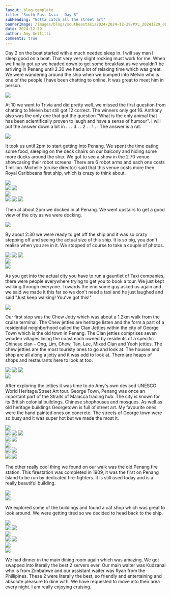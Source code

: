 ```yaml
---
layout: blog-template
title: "South East Asia - Day 8"
subHeading: "Gotta catch all the street art"
bannerImage: /images/blogs/southeastasia2024/2024-12-29/PXL_20241229_083947658.jpg_compressed.JPEG
date: 2024-12-29
author: Amy Sellitti
comments: true
---
```


Day 2 on the boat started with a much needed sleep in. I will say man I sleep good on a boat. That very very slight rocking must work for me. When we finally got up we headed down to get some breakfast as we wouldn't be arriving in Penang until 2.30  we had a lot of relaxing time which was great. We were wandering around the ship when we bumped into Melvin who is one of the people I have been chatting to online. It was great to meet him in person.

<div class="center-image"><img src="http://photos-2.asapadventures.com/blogs/2024southeastasia/2024-12-29/PXL_20241229_012917065.MP.jpg_compressed.JPEG"/></div>

At 10 we went to Trivia and did pretty well..we missed the first question from chatting to Melvin but still got 12 correct. The winners only got 16. Anthony also was the only one that got the question "What is the only animal that has been scientifically proven to laugh and have a sense of humour". 
I will put the answer down a bit in
.
.
.
3
.
.
2
.
.
1
.
.
The answer is a rat. 

<div class="center-image"><img src="http://photos-2.asapadventures.com/blogs/2024southeastasia/2024-12-29/PXL_20241229_020422684.jpg_compressed.JPEG"/></div>

It took us until 2pm to start getting into Penang. We spent the time eating some food, sleeping on the deck chairs on our balcony and hiding some more ducks around the ship. We got to see a show in the 2 70 venue showcasing their robot screens. There are 6 robot arms and each one costs 1 million. Michelle (cruise director) said that this venue costs more then Royal Caribbeans first ship, which is crazy to think about. 

<div class="center-image"><img src="http://photos-2.asapadventures.com/blogs/2024southeastasia/2024-12-29/PXL_20241229_035317139.jpg_compressed.JPEG"/></div>
<div class="grid-2c">
  <img src="http://photos-2.asapadventures.com/blogs/2024southeastasia/2024-12-29/PXL_20241229_042350078.jpg_compressed.JPEG"/>
  <img src="http://photos-2.asapadventures.com/blogs/2024southeastasia/2024-12-29/PXL_20241229_050633959.MP.jpg_compressed.JPEG"/>
</div>
<div class="center-image"><img src="http://photos-2.asapadventures.com/blogs/2024southeastasia/2024-12-29/PXL_20241229_042513293.jpg_compressed.JPEG"/></div>
<div class="grid-3c">
  <img src="http://photos-2.asapadventures.com/blogs/2024southeastasia/2024-12-29/PXL_20241229_044622251.jpg_compressed.JPEG"/>
  <img src="http://photos-2.asapadventures.com/blogs/2024southeastasia/2024-12-29/PXL_20241229_045346105.MP.jpg_compressed.JPEG"/>
  <img src="http://photos-2.asapadventures.com/blogs/2024southeastasia/2024-12-29/PXL_20241229_045347390.jpg_compressed.JPEG"/>
</div>

Then at about 2pm we docked in at Penang. We went upstairs to get a good view of the city as we were docking. 

<div class="center-image"><img src="http://photos-2.asapadventures.com/blogs/2024southeastasia/2024-12-29/PXL_20241229_061521952.jpg_compressed.JPEG"/></div>

By about 2:30 we were ready to get off the ship and it was so crazy stepping off and seeing the actual size of this ship.  It is so big, you don't realise when you are in it.  We stopped of course to take a couple of photos.

<div class="grid-1l-2w">
  <img src="http://photos-2.asapadventures.com/blogs/2024southeastasia/2024-12-29/PXL_20241229_065238896.MP.jpg_compressed.JPEG"/>
  <img src="http://photos-2.asapadventures.com/blogs/2024southeastasia/2024-12-29/PXL_20241229_065357993.jpg_compressed.JPEG"/>
  <img src="http://photos-2.asapadventures.com/blogs/2024southeastasia/2024-12-29/PXL_20241229_065529409.jpg_compressed.JPEG"/>
</div>
<div class="center-image"><img src="http://photos-2.asapadventures.com/blogs/2024southeastasia/2024-12-29/PXL_20241229_065435865.jpg_compressed.JPEG"/></div>
<div class="center-image"><img src="http://photos-2.asapadventures.com/blogs/2024southeastasia/2024-12-29/PXL_20241229_070243675.jpg_compressed.JPEG"/></div>

As you get into the actual city you have to run a gauntlet of Taxi companies, there were people everywhere trying to get you to book a tour. We just kept walking through everyone. Towards the end some guy asked us again and we said we made it this far so we don't need a taxi and he just laughed and said "Just keep walking! You've got this!"

<div class="center-image"><img src="http://photos-2.asapadventures.com/blogs/2024southeastasia/2024-12-29/PXL_20241229_070435385.jpg_compressed.JPEG"/></div>

Our first stop was the Chew Jetty which was about a 1.2km walk from the cruise terminal. The Chew jetties are heritage listen and the form a part of a residential neighborhood called the Clan Jetties within the city of George Town which is the old town in Penang. The Clan jetties comprises seven wooden villages lining the coast each owned by residents of a specific Chinese clan – Ong, Lim, Chew, Tan, Lee, Mixed Clan and Yeoh jetties. The chew jetties are the most touristy ones to go and look at. The houses and shop are all along a jetty and it was odd to look at. There are heaps of shops and restaurants here to look at too. 

<div class="grid-1l-2w">
  <img src="http://photos-2.asapadventures.com/blogs/2024southeastasia/2024-12-29/PXL_20241229_072803394.jpg_compressed.JPEG"/>
  <img src="http://photos-2.asapadventures.com/blogs/2024southeastasia/2024-12-29/PXL_20241229_072914231.MP.jpg_compressed.JPEG"/>
  <img src="http://photos-2.asapadventures.com/blogs/2024southeastasia/2024-12-29/PXL_20241229_073034233.MP.jpg_compressed.JPEG"/>
</div>
<div class="center-image"><img src="http://photos-2.asapadventures.com/blogs/2024southeastasia/2024-12-29/PXL_20241229_073510136.PANO.jpg_compressed.JPEG"/></div>

After exploring the jetties it was time to do Amy's own devised UNESCO World Heritage/Street Art tour. George Town, Penang was once an important part of the Straits of Malacca trading hub. The city is known for its British colonial buildings, Chinese shophouses and mosques. As well as old heritage buildings Georgetown is full of street art. My favourite ones were the hand painted ones on concrete. The streets of George town were so busy and it was super hot but we made the most it. 

<div class="center-image"><img src="http://photos-2.asapadventures.com/blogs/2024southeastasia/2024-12-29/PXL_20241229_080102780.jpg_compressed.JPEG"/></div>
<div class="grid-2w-1l">
  <img src="http://photos-2.asapadventures.com/blogs/2024southeastasia/2024-12-29/PXL_20241229_075959769.jpg_compressed.JPEG"/>
  <img src="http://photos-2.asapadventures.com/blogs/2024southeastasia/2024-12-29/PXL_20241229_082904518.jpg_compressed.JPEG"/>
  <img src="http://photos-2.asapadventures.com/blogs/2024southeastasia/2024-12-29/PXL_20241229_082721962.jpg_compressed.JPEG"/>
</div>
<div class="grid-2c">
  <img src="http://photos-2.asapadventures.com/blogs/2024southeastasia/2024-12-29/PXL_20241229_083209562.jpg_compressed.JPEG"/>
  <img src="http://photos-2.asapadventures.com/blogs/2024southeastasia/2024-12-29/PXL_20241229_083217143.MP.jpg_compressed.JPEG"/>
</div>
<div class="center-image"><img src="http://photos-2.asapadventures.com/blogs/2024southeastasia/2024-12-29/PXL_20241229_083856334.jpg_compressed.JPEG"/></div>
<div class="grid-2c">
  <img src="http://photos-2.asapadventures.com/blogs/2024southeastasia/2024-12-29/PXL_20241229_083947658.jpg_compressed.JPEG"/>
  <img src="http://photos-2.asapadventures.com/blogs/2024southeastasia/2024-12-29/PXL_20241229_084521613.jpg_compressed.JPEG"/>
</div>
<div class="grid-2c">
  <img src="http://photos-2.asapadventures.com/blogs/2024southeastasia/2024-12-29/PXL_20241229_084103689.jpg_compressed.JPEG"/>
  <img src="http://photos-2.asapadventures.com/blogs/2024southeastasia/2024-12-29/PXL_20241229_090633581.MP.jpg_compressed.JPEG"/>
</div>

The other really cool thing we found on our walk was the old Penang fire station. This firestation was completed in 1909, it was the first on Penang Island to be run by dedicated fire-fighters. It is still used today and is a really beautiful building. 

<div class="center-image"><img src="http://photos-2.asapadventures.com/blogs/2024southeastasia/2024-12-29/PXL_20241229_083246349.jpg_compressed.JPEG"/></div>
<div class="center-image"><img src="http://photos-2.asapadventures.com/blogs/2024southeastasia/2024-12-29/PXL_20241229_083322103.jpg_compressed.JPEG"/></div>

We explored some of the buildings and found a cat shop which was great to look around. We were getting tired so we decided to head back to the ship. 

<div class="center-image"><img src="http://photos-2.asapadventures.com/blogs/2024southeastasia/2024-12-29/PXL_20241229_084802465.jpg_compressed.JPEG"/></div>
<div class="grid-2c">
  <img src="http://photos-2.asapadventures.com/blogs/2024southeastasia/2024-12-29/PXL_20241229_085330655.jpg_compressed.JPEG"/>
  <img src="http://photos-2.asapadventures.com/blogs/2024southeastasia/2024-12-29/PXL_20241229_085024514.jpg_compressed.JPEG"/>
</div>
<div class="center-image"><img src="http://photos-2.asapadventures.com/blogs/2024southeastasia/2024-12-29/PXL_20241229_091546791.MP.jpg_compressed.JPEG"/></div>
<div class="grid-2c">
  <img src="http://photos-2.asapadventures.com/blogs/2024southeastasia/2024-12-29/PXL_20241229_091350661.MP.jpg_compressed.JPEG"/>
  <img src="http://photos-2.asapadventures.com/blogs/2024southeastasia/2024-12-29/PXL_20241229_091609178.MP.jpg_compressed.JPEG"/>
</div>
<div class="center-image"><img src="http://photos-2.asapadventures.com/blogs/2024southeastasia/2024-12-29/PXL_20241229_100930493.MP.jpg_compressed.JPEG"/></div>
<div class="center-image"><img src="http://photos-2.asapadventures.com/blogs/2024southeastasia/2024-12-29/PXL_20241229_101607620.jpg_compressed.JPEG"/></div>

We had dinner in the main dining room again which was amazing. We got swapped into literally the best 2 servers ever. Our main waiter was Kudzanai who is from Zimbabwe and our assistant waiter was Ryan from the Phillipines. These 2 were literally the best, so friendly and entertaining and absolute pleasure to dine with. We have requested to move into their area every night. I am really enjoying cruising. 